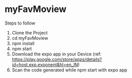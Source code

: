 # myFavMoview
Steps to follow
1. Clone the Project
2. cd myFavMoview
3. npm install
4. npm start
5. Download the expo app in your Device (ref: https://play.google.com/store/apps/details?id=host.exp.exponent&hl=en_IN)
6. Scan the code generated while npm start with expo app
